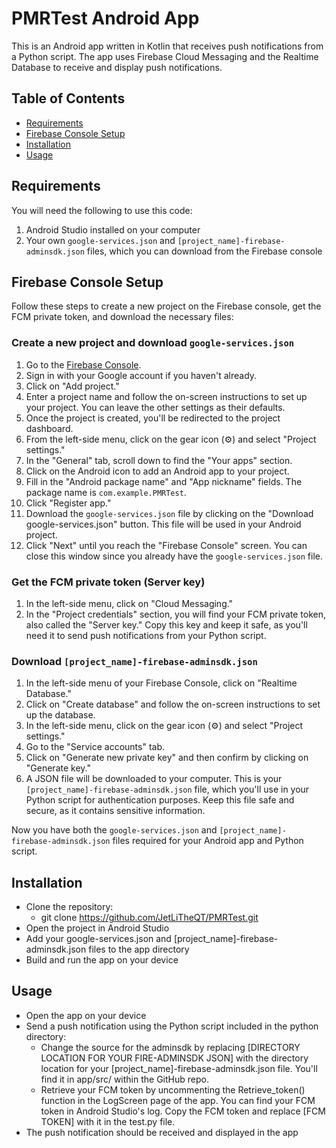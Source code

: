 # PMRTest Android App


This is an Android app written in Kotlin that receives push notifications from a Python script. The app uses Firebase Cloud Messaging and the Realtime Database to receive and display push notifications.

## Table of Contents

- [Requirements](#requirements)
- [Firebase Console Setup](#firebase-console-setup)
- [Installation](#installation)
- [Usage](#usage)

## Requirements

You will need the following to use this code:

1. Android Studio installed on your computer
2. Your own `google-services.json` and `[project_name]-firebase-adminsdk.json` files, which you can download from the Firebase console

## Firebase Console Setup

Follow these steps to create a new project on the Firebase console, get the FCM private token, and download the necessary files:

### Create a new project and download `google-services.json`

1. Go to the [Firebase Console](https://console.firebase.google.com/).
2. Sign in with your Google account if you haven't already.
3. Click on "Add project."
4. Enter a project name and follow the on-screen instructions to set up your project. You can leave the other settings as their defaults.
5. Once the project is created, you'll be redirected to the project dashboard.
6. From the left-side menu, click on the gear icon (⚙️) and select "Project settings."
7. In the "General" tab, scroll down to find the "Your apps" section.
8. Click on the Android icon to add an Android app to your project.
9. Fill in the "Android package name" and "App nickname" fields. The package name is `com.example.PMRTest`.
10. Click "Register app."
11. Download the `google-services.json` file by clicking on the "Download google-services.json" button. This file will be used in your Android project.
12. Click "Next" until you reach the "Firebase Console" screen. You can close this window since you already have the `google-services.json` file.

### Get the FCM private token (Server key)

1. In the left-side menu, click on "Cloud Messaging."
2. In the "Project credentials" section, you will find your FCM private token, also called the "Server key." Copy this key and keep it safe, as you'll need it to send push notifications from your Python script.

### Download `[project_name]-firebase-adminsdk.json`

1. In the left-side menu of your Firebase Console, click on "Realtime Database."
2. Click on "Create database" and follow the on-screen instructions to set up the database.
3. In the left-side menu, click on the gear icon (⚙️) and select "Project settings."
4. Go to the "Service accounts" tab.
5. Click on "Generate new private key" and then confirm by clicking on "Generate key."
6. A JSON file will be downloaded to your computer. This is your `[project_name]-firebase-adminsdk.json` file, which you'll use in your Python script for authentication purposes. Keep this file safe and secure, as it contains sensitive information.

Now you have both the `google-services.json` and `[project_name]-firebase-adminsdk.json` files required for your Android app and Python script.


## Installation

+ Clone the repository:
  +   git clone https://github.com/JetLiTheQT/PMRTest.git
+ Open the project in Android Studio
+ Add your google-services.json and [project_name]-firebase-adminsdk.json files to the app directory
+ Build and run the app on your device

## Usage

+ Open the app on your device
+ Send a push notification using the Python script included in the python directory:
  + Change the source for the adminsdk by replacing [DIRECTORY LOCATION FOR YOUR FIRE-ADMINSDK JSON] with the directory location for your [project_name]-firebase-adminsdk.json file. You'll find it in app/src/ within the GitHub repo.
  + Retrieve your FCM token by uncommenting the Retrieve_token() function in the LogScreen page of the app. You can find your FCM token in Android Studio's log. Copy the FCM token and replace [FCM TOKEN] with it in the test.py file.
+ The push notification should be received and displayed in the app
